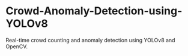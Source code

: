 # Crowd-Anomaly-Detection-using-YOLOv8
Real-time crowd counting and anomaly detection using YOLOv8 and OpenCV.
